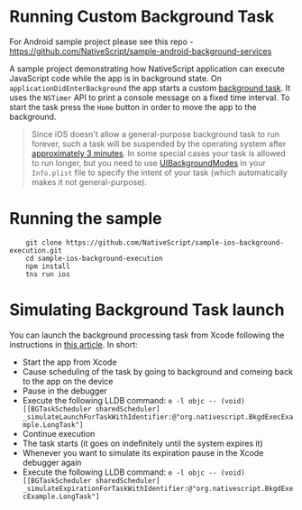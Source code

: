 # Running Custom Background Task

For Android sample project please see this repo - https://github.com/NativeScript/sample-android-background-services

A sample project demonstrating how NativeScript application can execute JavaScript code while the app is in background state. On `applicationDidEnterBackground` the app starts a custom [background task](https://developer.apple.com/library/ios/documentation/iPhone/Conceptual/iPhoneOSProgrammingGuide/BackgroundExecution/BackgroundExecution.html). It uses the `NSTimer` API to print a console message on a fixed time interval. To start the task press the `Home` button in order to move the app to the background.


> Since iOS doesn't allow a general-purpose background task to run forever, such a task will be suspended by the operating system after [approximately 3 minutes](http://stackoverflow.com/questions/28275415/how-long-does-apple-permit-a-background-task-to-run). In some special cases your task is allowed to run longer, but you need to use [UIBackgroundModes](https://developer.apple.com/library/content/documentation/iPhone/Conceptual/iPhoneOSProgrammingGuide/BackgroundExecution/BackgroundExecution.html#//apple_ref/doc/uid/TP40007072-CH4-SW23) in your `Info.plist` file to specify the intent of your task (which automatically makes it not general-purpose).


# Running the sample
```shell
    git clone https://github.com/NativeScript/sample-ios-background-execution.git
    cd sample-ios-background-execution
    npm install
    tns run ios
```

# Simulating Background Task launch

You can launch the background processing task from Xcode following the instructions in
[this article](https://developer.apple.com/documentation/backgroundtasks/starting_and_terminating_tasks_during_development). In short:
* Start the app from Xcode
* Cause scheduling of the task by going to background and comeing back to the app on the device
* Pause in the debugger
* Execute the following LLDB command:
 `e -l objc -- (void)[[BGTaskScheduler sharedScheduler] _simulateLaunchForTaskWithIdentifier:@"org.nativescript.BkgdExecExample.LongTask"]`
 * Continue execution
 * The task starts (it goes on indefinitely until the system expires it)
 * Whenever you want to simulate its expiration pause in the Xcode debugger again
 * Execute the following LLDB command:
 `e -l objc -- (void)[[BGTaskScheduler sharedScheduler] _simulateExpirationForTaskWithIdentifier:@"org.nativescript.BkgdExecExample.LongTask"]`


